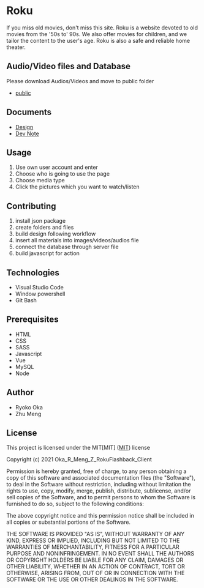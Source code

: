 # Roku
If you miss old movies, don't miss this site. Roku is a website devoted to old movies from the '50s to' 90s. We also offer movies for children, and we tailor the content to the user's age. Roku is also a safe and reliable home theater.

##  Audio/Video files and Database
Please download Audios/Videos and move to public folder
* [public](https://drive.google.com/file/d/1te6G6auZC1XELVVamx7pol6laFUw4zTv/view?usp=sharing)

## Documents
* [Design](https://docs.google.com/document/d/1RWPXizD14y1B96HBsfQrkJM9EXluUjSgxPPgz4rqafM/edit?usp=sharing)
* [Dev Note](https://docs.google.com/document/d/10Bz2IzbCvffBQP2r66kThUmGHhMiIAsLptPjntCXzmg/edit?usp=sharing)

## Usage
1. Use own user account and enter
2. Choose who is going to use the page
3. Choose media type
4. Click the pictures which you want to watch/listen

## Contributing

1. install json package
2. create folders and files
3. build design following workflow
3. insert all materials into images/videos/audios file
4. connect the database through server file
5. build javascript for action


## Technologies
* Visual Studio Code
* Window powershell
* Git Bash

## Prerequisites
* HTML
* CSS
* SASS
* Javascript
* Vue
* MySQL
* Node


## Author
* Ryoko Oka
* Zhu Meng



## License
This project is licensed under the MIT[MIT]
([MIT](https://choosealicense.com/licenses/mit/)) license

Copyright (c) 2021 Oka_R_Meng_Z_RokuFlashback_Client

Permission is hereby granted, free of charge, to any person obtaining a copy of this software and associated documentation files (the "Software"), to deal in the Software without restriction, including without limitation the rights to use, copy, modify, merge, publish, distribute, sublicense, and/or sell copies of the Software, and to permit persons to whom the Software is furnished to do so, subject to the following conditions:

The above copyright notice and this permission notice shall be included in all copies or substantial portions of the Software.

THE SOFTWARE IS PROVIDED "AS IS", WITHOUT WARRANTY OF ANY KIND, EXPRESS OR IMPLIED, INCLUDING BUT NOT LIMITED TO THE WARRANTIES OF MERCHANTABILITY, FITNESS FOR A PARTICULAR PURPOSE AND NONINFRINGEMENT. IN NO EVENT SHALL THE AUTHORS OR COPYRIGHT HOLDERS BE LIABLE FOR ANY CLAIM, DAMAGES OR OTHER LIABILITY, WHETHER IN AN ACTION OF CONTRACT, TORT OR OTHERWISE, ARISING FROM, OUT OF OR IN CONNECTION WITH THE SOFTWARE OR THE USE OR OTHER DEALINGS IN THE SOFTWARE.




